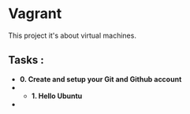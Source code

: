 # Vagrant

This project it's about virtual machines.

## Tasks :

- **0. Create and setup your Git and Github account**
- - **1. Hello Ubuntu**
-
